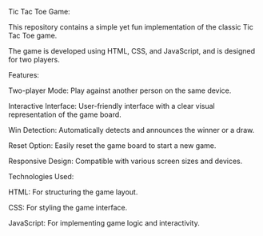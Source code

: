 Tic Tac Toe Game:


This repository contains a simple yet fun implementation of the classic Tic Tac Toe game. 

The game is developed using HTML, CSS, and JavaScript, and is designed for two players.

Features:


Two-player Mode: Play against another person on the same device.

Interactive Interface: User-friendly interface with a clear visual representation of the game board.

Win Detection: Automatically detects and announces the winner or a draw.

Reset Option: Easily reset the game board to start a new game.

Responsive Design: Compatible with various screen sizes and devices.



Technologies Used:


HTML: For structuring the game layout.

CSS: For styling the game interface.

JavaScript: For implementing game logic and interactivity.
